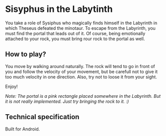 # Sisyphus in the Labytinth

You take a role of Sysiphus who magically finds himself in the Labyrinth in which Theseus defeated the minotaur. To escape from the Labyrinth, you must find the portal that leads out of it. Of course, being emotionally attached to your rock, you must bring rour rock to the portal as well.

## How to play?
You move by walking around naturally. The rock will tend to go in front of you and follow the velocity of your movement, but be carefull not to give it too much velocity in one direction. Also, try not to loose it from your sight.

Enjoy!

*Note: The portal is a pink rectangle placed somewhere in the Labyrinth. But it is not really implemented. Just try bringing the rock to it. :)*

## Technical specification
Built for Android.
